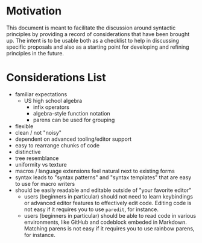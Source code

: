 # Motivation
[motivation]: #motivation

This document is meant to facilitate the discussion around syntactic principles by providing a record of considerations that have been brought up.  The intent is to be usable both as a checklist to help in discussing specific proposals and also as a starting point for developing and refining principles in the future.


# Considerations List
[considerations-list]: #considerations-list

* familiar expectations
  * US high school algebra
    * infix operators
    * algebra-style function notation
    * parens can be used for grouping
* flexible
* clean / not "noisy"
* dependent on advanced tooling/editor support
* easy to rearrange chunks of code
* distinctive
* tree resemblance
* uniformity vs texture
* macros / language extensions feel natural next to existing forms
* syntax leads to "syntax patterns" and "syntax templates" that are easy to use for macro writers
* should be easily readable and editable outside of "your favorite editor"
  - users (beginners in particular) should not need to learn keybindings or advanced editor features to effectively edit code. Editing code is not easy if it requires you to use `paredit`, for instance.
  - users (beginners in particular) should be able to read code in various environments, like GitHub and codeblock embeded in Markdown. Matching parens is not easy if it requires you to use rainbow parens, for instance.

